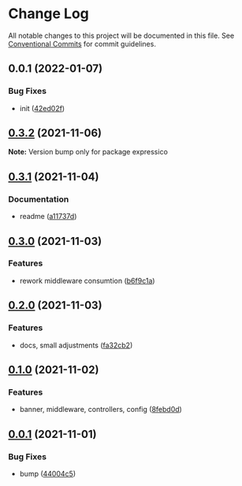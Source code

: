 # Change Log

All notable changes to this project will be documented in this file.
See [Conventional Commits](https://conventionalcommits.org) for commit guidelines.

## 0.0.1 (2022-01-07)


### Bug Fixes

* init ([42ed02f](https://github.com/corlogix/reactsmile/commit/42ed02feac1833149c5fc024f58e9cd7d182d0c5))





## [0.3.2](https://github.com/corlogix/reactsmile/compare/expressico@0.3.1...expressico@0.3.2) (2021-11-06)

**Note:** Version bump only for package expressico





## [0.3.1](https://github.com/corlogix/reactsmile/compare/expressico@0.3.0...expressico@0.3.1) (2021-11-04)


### Documentation

* readme ([a11737d](https://github.com/corlogix/reactsmile/commit/a11737d92fc63164066aa901963808bbde0f7bfd))





## [0.3.0](https://github.com/corlogix/reactsmile/compare/expressico@0.2.0...expressico@0.3.0) (2021-11-03)


### Features

* rework middleware consumtion ([b6f9c1a](https://github.com/corlogix/reactsmile/commit/b6f9c1abdc6d3db089fca655fe65df5e175cebfa))





## [0.2.0](https://github.com/corlogix/reactsmile/compare/expressico@0.1.0...expressico@0.2.0) (2021-11-03)


### Features

* docs, small adjustments ([fa32cb2](https://github.com/corlogix/reactsmile/commit/fa32cb269ed5d31743331a172673926ade20fa65))





## [0.1.0](https://github.com/corlogix/reactsmile/compare/expressico@0.0.1...expressico@0.1.0) (2021-11-02)


### Features

* banner, middleware, controllers, config ([8febd0d](https://github.com/corlogix/reactsmile/commit/8febd0d5567c7e5ff79e980509de63b6655d9ea0))





## [0.0.1](https://github.com/corlogix/reactsmile/compare/expressico@0.0.5...expressico@0.0.1) (2021-11-01)


### Bug Fixes

* bump ([44004c5](https://github.com/corlogix/reactsmile/commit/44004c531ccfb5ae72d27ed546a373c6f985a480))
